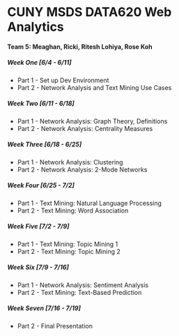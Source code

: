 # CUNY MSDS DATA620 Web Analytics

#### Team 5: Meaghan, Ricki, Ritesh Lohiya, Rose Koh

##### Week One [6/4 - 6/11]
* Part 1 - Set up Dev Environment 
* Part 2 - Network Analysis and Text Mining Use Cases

##### Week Two [6/11 - 6/18]
* Part 1 - Network Analysis: Graph Theory, Definitions
* Part 2 - Network Analysis: Centrality Measures

##### Week Three [6/18 - 6/25]
* Part 1 - Network Analysis: Clustering
* Part 2 - Network Analysis: 2-Mode Networks

##### Week Four [6/25 - 7/2]
* Part 1 - Text Mining: Natural Language Processing
* Part 2 - Text Mining: Word Association

##### Week Five [7/2 - 7/9]
* Part 1 - Text Mining: Topic Mining 1
* Part 2 - Text Mining: Topic Mining 2

##### Week Six [7/9 - 7/16]
* Part 1 - Network Analysis: Sentiment Analysis 
* Part 2 - Text Mining: Text-Based Prediction 

##### Week Seven [7/16 - 7/19]
* Part 2 - Final Presentation 